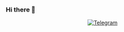 ### Hi there 👋
<div id="Socials" align="center">
<a href="https://t.me/Neas1231">
  <img src="https://img.shields.io/badge/Telegram-blue?style=for-the-badge&logo=Telegram" alt="Telegram"/>
</a>
</div>
<!--
**Neas1231/Neas1231** is a ✨ _special_ ✨ repository because its `README.md` (this file) appears on your GitHub profile.

Here are some ideas to get you started:

- 🔭 I’m currently working on ...
- 🌱 I’m currently learning ...
- 👯 I’m looking to collaborate on ...
- 🤔 I’m looking for help with ...
- 💬 Ask me about ...
- 📫 How to reach me: ...
- 😄 Pronouns: ...
- ⚡ Fun fact: ...
-->
